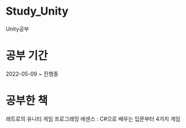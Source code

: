 # Study_Unity
Unity공부

# 공부 기간
2022-05-09 ~ 진행중

# 공부한 책
레트로의 유니티 게임 프로그래밍 에센스 : C#으로 배우는 입문부터 4가지 게임
